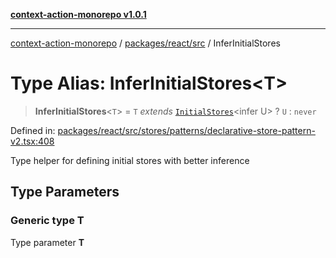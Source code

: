 [**context-action-monorepo v1.0.1**](../../../../README.md)

***

[context-action-monorepo](../../../../README.md) / [packages/react/src](../README.md) / InferInitialStores

# Type Alias: InferInitialStores\<T\>

> **InferInitialStores**&lt;`T`&gt; = `T` *extends* [`InitialStores`](InitialStores.md)\<infer U\> ? `U` : `never`

Defined in: [packages/react/src/stores/patterns/declarative-store-pattern-v2.tsx:408](https://github.com/mineclover/context-action/blob/08bf17d6ec1c09cfe0ffb9710189395df90c9772/packages/react/src/stores/patterns/declarative-store-pattern-v2.tsx#L408)

Type helper for defining initial stores with better inference

## Type Parameters

### Generic type T

Type parameter **T**

